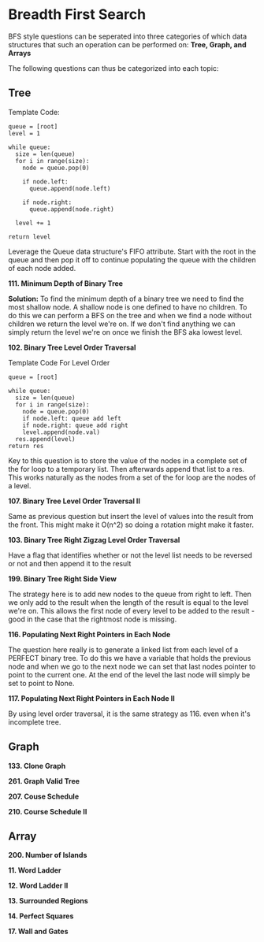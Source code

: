 # Breadth First Search

BFS style questions can be seperated into three categories of which data structures that such an operation can be
performed on: **Tree, Graph, and Arrays**

The following questions can thus be categorized into each topic:

## Tree

Template Code:

```
queue = [root]
level = 1

while queue:
  size = len(queue)
  for i in range(size):
    node = queue.pop(0)
    
    if node.left:
      queue.append(node.left)
      
    if node.right:
      queue.append(node.right)
     
  level += 1

return level
```

Leverage the Queue data structure's FIFO attribute. Start with the root in the queue and then pop it off to continue
populating the queue with the children of each node added. 

**111. Minimum Depth of Binary Tree**

**Solution:** To find the minimum depth of a binary tree we need to find the most shallow node. A shallow node is one defined
to have no children. To do this we can perform a BFS on the tree and when we find a node without children we return the
level we're on. If we don't find anything we can simply return the level we're on once we finish the BFS aka lowest level.

**102. Binary Tree Level Order Traversal**

Template Code For Level Order
```
queue = [root]

while queue:
  size = len(queue)
  for i in range(size):
    node = queue.pop(0)
    if node.left: queue add left
    if node.right: queue add right
    level.append(node.val)
  res.append(level)
return res
```
Key to this question is to store the value of the nodes in a complete set of the for loop to a temporary list. Then
afterwards append that list to a res. This works naturally as the nodes from a set of the for loop are the nodes of
a level.

**107. Binary Tree Level Order Traversal II**

Same as previous question but insert the level of values into the result from the front. This might make it O(n^2) so
doing a rotation might make it faster.

**103. Binary Tree Right Zigzag Level Order Traversal**

Have a flag that identifies whether or not the level list needs to be reversed or not and then append it to the result

**199. Binary Tree Right Side View**

The strategy here is to add new nodes to the queue from right to left. Then we only add to the result when the length of the result
is equal to the level we're on. This allows the first node of every level to be added to the result - good in the case that the rightmost node is missing.

**116. Populating Next Right Pointers in Each Node**

The question here really is to generate a linked list from each level of a PERFECT binary tree. To do this we have a variable that holds
the previous node and when we go to the next node we can set that last nodes pointer to point to the current one. At the end of the
level the last node will simply be set to point to None.

**117. Populating Next Right Pointers in Each Node II**

By using level order traversal, it is the same strategy as 116. even when it's incomplete tree.

## Graph
**133. Clone Graph**

**261. Graph Valid Tree**

**207. Couse Schedule**

**210. Course Schedule II**


## Array
**200. Number of Islands**

**11. Word Ladder**

**12. Word Ladder II**

**13. Surrounded Regions**

**14. Perfect Squares**

**17. Wall and Gates**
